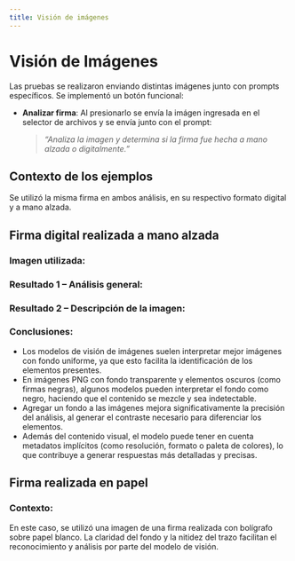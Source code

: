 ```yaml
---
title: Visión de imágenes
---
```


# Visión de Imágenes

Las pruebas se realizaron enviando distintas imágenes junto con prompts específicos. Se implementó un botón funcional: 
- **Analizar firma**: Al presionarlo se envía la imágen ingresada en el selector de archivos y se envía junto con el prompt: 

    > *“Analiza la imagen y determina si la firma fue hecha a mano alzada o digitalmente.”*

## Contexto de los ejemplos

Se utilizó la misma firma en ambos análisis, en su respectivo formato digital y a mano alzada. 

## Firma digital realizada a mano alzada

### Imagen utilizada:



### Resultado 1 – Análisis general:


### Resultado 2 – Descripción de la imagen:


### Conclusiones:

* Los modelos de visión de imágenes suelen interpretar mejor imágenes con fondo uniforme, ya que esto facilita la identificación de los elementos presentes.
* En imágenes PNG con fondo transparente y elementos oscuros (como firmas negras), algunos modelos pueden interpretar el fondo como negro, haciendo que el contenido se mezcle y sea indetectable.
* Agregar un fondo a las imágenes mejora significativamente la precisión del análisis, al generar el contraste necesario para diferenciar los elementos.
* Además del contenido visual, el modelo puede tener en cuenta metadatos implícitos (como resolución, formato o paleta de colores), lo que contribuye a generar respuestas más detalladas y precisas.

## Firma realizada en papel



### Contexto:

En este caso, se utilizó una imagen de una firma realizada con bolígrafo sobre papel blanco. La claridad del fondo y la nitidez del trazo facilitan el reconocimiento y análisis por parte del modelo de visión.

